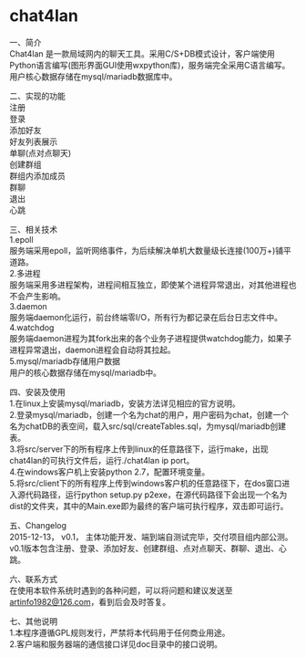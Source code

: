 # chat4lan
一、简介   
Chat4lan 是一款局域网内的聊天工具。采用C/S+DB模式设计，客户端使用Python语言编写(图形界面GUI使用wxpython库)，服务端完全采用C语言编写。用户核心数据存储在mysql/mariadb数据库中。   


二、实现的功能      
注册   
登录   
添加好友   
好友列表展示   
单聊(点对点聊天)   
创建群组   
群组内添加成员   
群聊   
退出   
心跳   
   
   
三、相关技术   
1.epoll   
服务端采用epoll，监听网络事件，为后续解决单机大数量级长连接(100万+)铺平道路。   
2.多进程   
服务端采用多进程架构，进程间相互独立，即使某个进程异常退出，对其他进程也不会产生影响。   
3.daemon   
服务端daemon化运行，前台终端零I/O，所有行为都记录在后台日志文件中。   
4.watchdog   
服务端daemon进程为其fork出来的各个业务子进程提供watchdog能力，如果子进程异常退出，daemon进程会自动将其拉起。   
5.mysql/mariadb存储用户数据   
用户的核心数据存储在mysql/mariadb中。   


四、安装及使用   
1.在linux上安装mysql/mariadb，安装方法详见相应的官方说明。   
2.登录mysql/mariadb，创建一个名为chat的用户，用户密码为chat，创建一个名为chatDB的表空间，载入src/sql/createTables.sql，为mysql/mariadb创建表。   
3.将src/server下的所有程序上传到linux的任意路径下，运行make，出现chat4lan的可执行文件后，运行./chat4lan ip port。   
4.在windows客户机上安装python 2.7，配置环境变量。   
5.将src/client下的所有程序上传到windows客户机的任意路径下，在dos窗口进入源代码路径，运行python setup.py p2exe，在源代码路径下会出现一个名为dist的文件夹，其中的Main.exe即为最终的客户端可执行程序，双击即可运行。   


五、Changelog   
2015-12-13， v0.1， 主体功能开发、端到端自测试完毕，交付项目组内部公测。v0.1版本包含注册、登录、添加好友、创建群组、点对点聊天、群聊、退出、心跳。   


六、联系方式   
在使用本软件系统时遇到的各种问题，可以将问题和建议发送至 artinfo1982@126.com，看到后会及时答复。   


七、其他说明   
1.本程序遵循GPL规则发行，严禁将本代码用于任何商业用途。   
2.客户端和服务器端的通信接口详见doc目录中的接口说明。   

